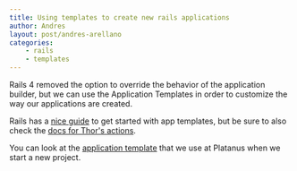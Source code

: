 ```yaml
---
title: Using templates to create new rails applications
author: Andres
layout: post/andres-arellano
categories:
    - rails
    - templates
---
```


Rails 4 removed the option to override the behavior of the application builder, but we can use the Application Templates in order to customize the way our applications are created.

Rails has a [nice guide][1] to get started with app templates, but be sure to also check the [docs for Thor's actions][3].

You can look at the [application template][4] that we use at Platanus when we start a new project.

[1]: http://edgeguides.rubyonrails.org/rails_application_templates.html
[2]: http://rubydoc.info/github/wycats/thor/Thor/Actions
[3]: http://rubydoc.info/github/wycats/thor/Thor/Actions
[4]: https://github.com/platanus/guides/blob/master/setup/app_template.rb